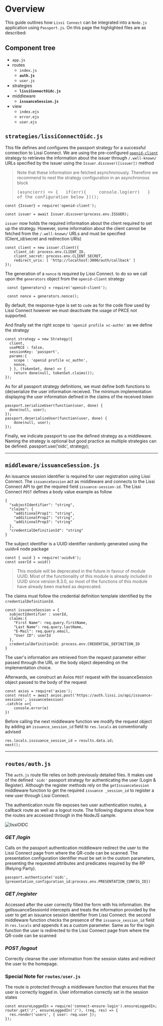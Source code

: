 # Overview

This guide outlines how `Lissi Connect` can be integrated into a `Node.js` application using `Passport.js`.
On this page the highlighted files are as described:

## Component tree

- `app.js`
- routes
  - `index.js`
  - **`auth.js`**
  - `user.js`
- strategies
  - **`lissiConnectOidc.js`**
- middleware
  - **`issuanceSession.js`**
- view
  - `index.ejs`
  - `error.ejs`
  - `user.ejs`

## **`strategies/lissiConnectOidc.js`**

This file defines and configures the passport strategy for a successful connection to Lissi Connect. We are using the pre-configured [`openid-client`](https://www.passportjs.org/packages/openid-client/) strategy to retrieves the information about the issuer through `/.well-known/` URLs specified by the issuer using the `Issuer.discover([issuer])` method

> Note that these information are fetched asynchronously. Therefore we recommend to nest the strategy configuration in an asynchronous block\
    <pre>(async(err) => {
      &nbsp;&nbsp;if(err){
        &nbsp;&nbsp;&nbsp;&nbsp;console.log(err)
      &nbsp;&nbsp;}
      &nbsp;&nbsp;// Rest of the configuration below
    })();</pre>

    const {Issuer} = require('openid-client');
    
    const issuer = await Issuer.discover(process.env.ISSUER);

`issuer` now holds the required information about the client required to set up the strategy. However, some information about the client cannot be fetched from the `/.well-known/` URLs and must be specified (Client_id/secret and redirection URIs)

    const client = new issuer.Client({
        client_id: process.env.CLIENT_ID,
        client_secret: process.env.CLIENT_SECRET,
        redirect_uris: [ 'http://localhost:3000/auth/callback' ]
    });

The generation of a `nonce` is required by Lissi Connect. to do so we call upon the `generators` object from the `openid-client` strategy

     const {generators} = require('openid-client');

     const nonce = generators.nonce();

By default, the response-type is set to `code` as for the code flow used by Lissi Connect however we must deactivate the usage of PKCE not supported.

And finally set the right scope to `'openid profile vc-authn'` as we define the strategy

    const strategy = new Strategy({ 
      client,
      usePKCE : false,
      sessionKey: 'passport',
      params:{
        scope : 'openid profile vc_authn',
        nonce,
      } }, (tokenSet, done) => {
        return done(null, tokenSet.claims());
    });

As for all passport strategy definitions, we must define both functions to (de)serialize the user information received. The minimum implementation displaying the user information defined in the claims of the received token

    passport.serializeUser(function(user, done) {
      done(null, user);   
    });
    passport.deserializeUser(function(user, done) {
        done(null, user);
    });

Finally, we indicate passport to use the defined strategy as a middleware. Naming the strategy is optional but good practice as multiple strategies can be defined.
    passport.use('oidc', strategy);

------

## **`middleware/issuanceSession.js`**

An issuance session identifier is required for user registration using Lissi Connect. The `issuanceSession` act as middleware and connects to the Lissi Connect API to get the required field `issuance-session-id`. The Lissi Connect `POST` defines a body value example as follow

    {
      "subjectIdentifier": "string",
      "claims": {
        "additionalProp1": "string",
        "additionalProp2": "string",
        "additionalProp3": "string"
      },
      "credentialDefinitionId": "string"
    }

The subject identifier is a UUID identifier randomly generated using the uuidv4 node package

    const { uuid } = require('uuidv4');
    const userId = uuid()

> This module will be deprecated in the future in favour of module UUID. Most of the functionality of this module is already included in UUID since version 8.3.0, so most of the functions of this module have already been marked as deprecated.

The claims must follow the credential definition template identified by the `credentialDefinitionId`.

    const issuanceSession = {
      subjectIdentifier : userId,
      claims:{
        "First Name": req.query.firstName,
        "Last Name": req.query.lastName,
        "E-Mail": req.query.email,
        "User ID": userId
      },
      credentialDefinitionId: process.env.CREDENTIAL_DEFINITION_ID
    }

The user's information are retrieved from the request parameter either passed through the URL or the body object depending on the implementation choice.

Afterwards, we construct an Axios `POST` request with the issuanceSession object passed to the body of the request

    const axios = require('axios');
    const result = await axios.post('https://auth.lissi.io/api/issuance-sessions', issuanceSession)
    .catch(e =>{
        console.error(e)
    })

Before calling the next middleware function we modify the request object by adding an `issuance_session_id` field to `res.locals` as conventionally advised

    res.locals.isssuance_session_id = results.data.id;
    next();

------

## **`routes/auth.js`**

The `auth.js` route file relies on both previously detailed files. It makes use of the defined `'oidc'` passport strategy for authenticating the user (Login & Register). Although the register methods rely on the `getIssuanceSession` middleware function to get the required `issuance _session_id` to register a new user through Lissi Connect.

The authentication route file exposes two user authentication routes, a callback route as well as a logout route. The following diagrams show how the routes are accessed through in the NodeJS sample.

![lissiOIDC](https://user-images.githubusercontent.com/26570586/156165257-458b229e-7ee5-4328-9d09-976d8d05b094.png)

### *GET /login*

Calls on the passport authentication middleware redirect the user to the Lissi Connect page from where the QR-code can be scanned. The presentation configuration identifier must be set in the custom parameters, presenting the requested attributes and predicates required by the  RP (Relying Party).  

    passport.authenticate('oidc', {presentation_configuration_id:process.env.PRESENTATION_CONFIG_ID})

### *GET /register*

Accessed after the user correctly filled the form with his information. the getIssuanceSessionId intercepts and treats the information provided by the user to get an issuance session Identifier from Lissi Connect. the second middleware function checks the presence of the `issuance_session_id` field in `res.locals` and appends it as a custom parameter. Same as for the login function the user is redirected to the Lissi Connect page from where the QR-code can be scanned

### *POST /logout*

Correctly cleanse the user information from the session states and redirect the user to the homepage.

### Special Note for `routes/user.js`

The route is protected through a middleware function that ensures that the user is correctly logged in. User information correctly set in the session states

    const ensureLoggedIn = require('connect-ensure-login').ensureLoggedIn;
    router.get('/', ensureLoggedIn('/'), (req, res) => {
      res.render('users', { user: req.user });
    });
